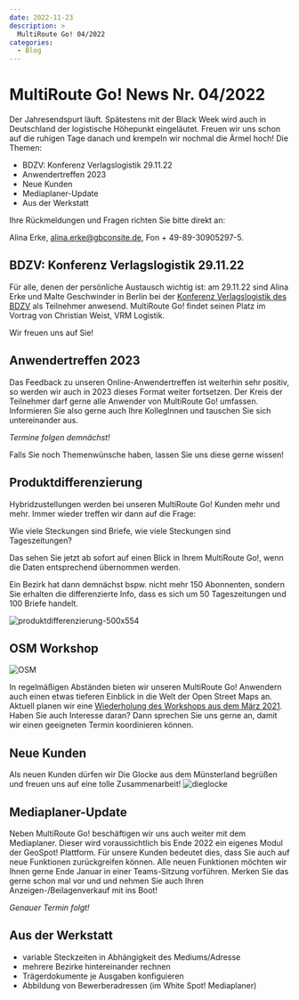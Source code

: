```yaml
---
date: 2022-11-23
description: >
  MultiRoute Go! 04/2022
categories:
  - Blog
---
```


# MultiRoute Go! News Nr. 04/2022

Der Jahresendspurt läuft. Spätestens mit der Black Week wird auch in Deutschland der logistische Höhepunkt eingeläutet. Freuen wir uns schon auf die ruhigen Tage danach und krempeln wir nochmal die Ärmel hoch!
Die Themen:

- BDZV: Konferenz Verlagslogistik 29.11.22
- Anwendertreffen 2023
- Neue Kunden
- Mediaplaner-Update
- Aus der Werkstatt
<!-- more -->
Ihre Rückmeldungen und Fragen richten Sie bitte direkt an:

Alina Erke, alina.erke@gbconsite.de, Fon + 49-89-30905297-5.

## BDZV: Konferenz Verlagslogistik 29.11.22

Für alle, denen der persönliche Austausch wichtig ist: am 29.11.22 sind Alina Erke und Malte Geschwinder in Berlin bei der [Konferenz Verlagslogistik des BDZV](https://www.bdzv.de/bdzvplus/2022/konferenz-verlagslogistik) als Teilnehmer anwesend. MultiRoute Go! findet seinen Platz im Vortrag von Christian Weist, VRM Logistik.

Wir freuen uns auf Sie!

## Anwendertreffen 2023

Das Feedback zu unseren Online-Anwendertreffen ist weiterhin sehr positiv, so werden wir auch in 2023 dieses Format weiter fortsetzen. Der Kreis der Teilnehmer darf gerne alle Anwender von MultiRoute Go! umfassen. Informieren Sie also gerne auch Ihre KollegInnen und tauschen Sie sich untereinander aus.

*Termine folgen demnächst!*

Falls Sie noch Themenwünsche haben, lassen Sie uns diese gerne wissen!

## Produktdifferenzierung
Hybridzustellungen werden bei unseren MultiRoute Go! Kunden mehr und mehr. Immer wieder treffen wir dann auf die Frage:

Wie viele Steckungen sind Briefe, wie viele Steckungen sind Tageszeitungen?

Das sehen Sie jetzt ab sofort auf einen Blick in Ihrem MultiRoute Go!, wenn die Daten entsprechend übernommen werden.

Ein Bezirk hat dann demnächst bspw. nicht mehr 150 Abonnenten, sondern Sie erhalten die differenzierte Info, dass es sich um 50 Tageszeitungen und 100 Briefe handelt.

![produktdifferenzierung-500x554](https://github.com/gbconsite/MultiRoute-Go/assets/99329016/6f612816-b165-422f-ade9-8d99008a27ca)


## OSM Workshop

![OSM](https://github.com/gbconsite/MultiRoute-Go/assets/99329016/f67616ef-5fd0-4796-a5ab-7e8af0375cc4)

In regelmäßigen Abständen bieten wir unseren MultiRoute Go! Anwendern auch einen etwas tieferen Einblick in die Welt der Open Street Maps an. Aktuell planen wir eine [Wiederholung des Workshops aus dem März 2021](https://gbconsite.de/openstreetmap-workshop-fuer-multiroute-go-anwender/). Haben Sie auch Interesse daran? Dann sprechen Sie uns gerne an, damit wir einen geeigneten Termin koordinieren können.

## Neue Kunden

Als neuen Kunden dürfen wir Die Glocke aus dem Münsterland begrüßen und freuen uns auf eine tolle Zusammenarbeit!
![dieglocke](https://github.com/gbconsite/MultiRoute-Go/assets/99329016/4fd46a03-dc9a-4bb0-af80-71f9553d6f34)


## Mediaplaner-Update

Neben MultiRoute Go! beschäftigen wir uns auch weiter mit dem Mediaplaner. Dieser wird voraussichtlich bis Ende 2022 ein eigenes Modul der GeoSpot! Plattform. Für unsere Kunden bedeutet dies, dass Sie auch auf neue Funktionen zurückgreifen können. Alle neuen Funktionen möchten wir Ihnen gerne Ende Januar in einer Teams-Sitzung vorführen. Merken Sie das gerne schon mal vor und und nehmen Sie auch Ihren Anzeigen-/Beilagenverkauf mit ins Boot!

*Genauer Termin folgt!*


## Aus der Werkstatt

- variable Steckzeiten in Abhängigkeit des Mediums/Adresse
- mehrere Bezirke hintereinander rechnen
- Trägerdokumente je Ausgaben konfiguieren
- Abbildung von Bewerberadressen (im White Spot! Mediaplaner)
